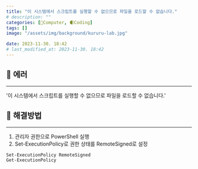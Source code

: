 ```yaml
---
title: "이 시스템에서 스크립트를 실행할 수 없으므로 파일을 로드할 수 없습니다."
# description: ""
categories: [💫Computer, 🌒Coding]
tags: []
image: "/assets/img/background/kururu-lab.jpg"

date: 2023-11-30. 18:42
# last_modified_at: 2023-11-30. 18:42
---
```


## 💫 에러

---

'이 시스템에서 스크립트를 실행할 수 없으므로 파일을 로드할 수 없습니다.'  

## 💫 해결방법

---

1. 관리자 권한으로 PowerShell 실행
2. Set-ExecutionPolicy로 권한 상태를 RemoteSigned로 설정

```console
Set-ExecutionPolicy RemoteSigned
Get-ExecutionPolicy
```
